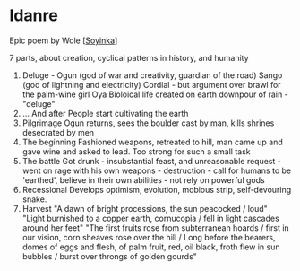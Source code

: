 # Idanre

Epic poem by Wole [[Soyinka]]

7 parts, about creation, cyclical patterns in history, and humanity

1. Deluge - 
	Ogun (god of war and creativity, guardian of the road)
	Sango (god of lightning and electricity)
	Cordial - but argument over brawl for the palm-wine girl Oya
	Bioloical life created on earth downpour of rain - "deluge"
2. ... And after
People start cultivating the earth
3. Pilgrimage
Ogun returns, sees the boulder cast by man, kills shrines desecrated by men
4. The beginning
Fashioned weapons, retreated to hill, man came up and gave wine and asked to lead. Too strong for such a small task
5. The battle
Got drunk - insubstantial feast, and unreasonable request - went on rage with his own weapons - destruction - call for humans to be 'earthed', believe in their own abilities - not rely on powerful gods
6. Recessional
Develops optimism, evolution, mobious strip, self-devouring snake.
7. Harvest
"A dawn of bright processions, the sun peacocked / loud"
"Light burnished to a copper earth, cornucopia / fell in light cascades around her feet"
"The first fruits rose from subterranean hoards / first in our vision, corn sheaves rose over the hill / Long before the bearers, domes of eggs and flesh, of palm fruit, red, oil black, froth flew in sun bubbles / burst over throngs of golden gourds"

[//begin]: # "Autogenerated link references for markdown compatibility"
[Soyinka]: soyinka "Soyinka"
[//end]: # "Autogenerated link references"